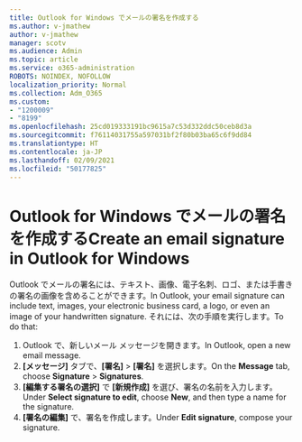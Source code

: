 ```yaml
---
title: Outlook for Windows でメールの署名を作成する
ms.author: v-jmathew
author: v-jmathew
manager: scotv
ms.audience: Admin
ms.topic: article
ms.service: o365-administration
ROBOTS: NOINDEX, NOFOLLOW
localization_priority: Normal
ms.collection: Adm_O365
ms.custom:
- "1200009"
- "8199"
ms.openlocfilehash: 25cd019333191bc9615a7c53d332ddc50ceb8d3a
ms.sourcegitcommit: f76114031755a597031bf2f80b03ba65c6f9dd84
ms.translationtype: HT
ms.contentlocale: ja-JP
ms.lasthandoff: 02/09/2021
ms.locfileid: "50177825"
---
```

# <a name="create-an-email-signature-in-outlook-for-windows"></a><span data-ttu-id="7eb6f-102">Outlook for Windows でメールの署名を作成する</span><span class="sxs-lookup"><span data-stu-id="7eb6f-102">Create an email signature in Outlook for Windows</span></span>

<span data-ttu-id="7eb6f-103">Outlook でメールの署名には、テキスト、画像、電子名刺、ロゴ、または手書きの署名の画像を含めることができます。</span><span class="sxs-lookup"><span data-stu-id="7eb6f-103">In Outlook, your email signature can include text, images, your electronic business card, a logo, or even an image of your handwritten signature.</span></span> <span data-ttu-id="7eb6f-104">それには、次の手順を実行します。</span><span class="sxs-lookup"><span data-stu-id="7eb6f-104">To do that:</span></span>

1. <span data-ttu-id="7eb6f-105">Outlook で、新しいメール メッセージを開きます。</span><span class="sxs-lookup"><span data-stu-id="7eb6f-105">In Outlook, open a new email message.</span></span>
2. <span data-ttu-id="7eb6f-106">**[メッセージ]** タブで、**[署名]** > **[署名]** を選択します。</span><span class="sxs-lookup"><span data-stu-id="7eb6f-106">On the **Message** tab, choose **Signature** > **Signatures**.</span></span>
3. <span data-ttu-id="7eb6f-107">**[編集する署名の選択]** で **[新規作成]** を選び、署名の名前を入力します。</span><span class="sxs-lookup"><span data-stu-id="7eb6f-107">Under **Select signature to edit**, choose **New**, and then type a name for the signature.</span></span>
4. <span data-ttu-id="7eb6f-108">**[署名の編集]** で、署名を作成します。</span><span class="sxs-lookup"><span data-stu-id="7eb6f-108">Under **Edit signature**, compose your signature.</span></span>
